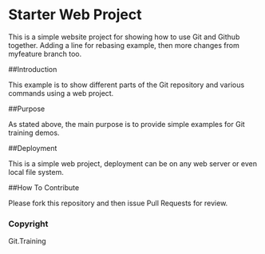 # Starter Web Project

This is a simple website project for 
showing how to use Git and Github together.
Adding a line for rebasing example, then more 
changes from myfeature branch too.

##Introduction

This example is to show different parts 
of the Git repository and various commands
using a web project.

##Purpose

As stated above, the main purpose is to 
provide simple examples for Git training demos.

##Deployment

This is a simple web project, deployment
can be on any web server or even local file
system.

##How To Contribute

Please fork this repository and then issue Pull Requests 
for review.

### Copyright

Git.Training 